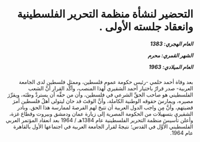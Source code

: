 <h1 dir="rtl">التحضير لنشأة منظمة التحرير الفلسطينية وانعقاد جلسته الأولى  .</h1>

<h5 dir="rtl">العام الهجري:  1383

الشهر القمري: محرم

العام الميلادي: 1963</h5>

<p dir="rtl">بعد وفاة أحمد حلمي -رئيس حكومة عمومِ فلسطين، وممثل فلسطين لدى الجامعة العربية- صدر قرارٌ باختيار أحمد الشقيري لهذا المنصب، وأكَّد القرار أنَّ الشعب الفلسطيني هو صاحب الحقِّ الشرعي في فلسطين، وأن من حقِّه أن يستردَّ وطنَه، ويقرِّرَ مصيره، ويمارسَ حقوقه الوطنية الكاملة، وأنَّ الوقتَ قد حان ليتولى أهلُ فلسطين أمرَ قضيتهم، وأنَّ مِن واجب الدول العربية أن تتيحَ لهم الفرصةَ لممارسة هذا الحق. وبادر الشقيري بتسهيلات من الحكومة المصرية إلى زيارة عمان ودمشق وبيروت وقطاع غزة، وأعلن تأسيسَ منظمة التحرير الفلسطينية عام 1384هـ / 1964 بعد انعقاد المؤتمر العربي الفلسطيني الأوَّل في القدس؛ نتيجةً لقرار الجامعة العربية في اجتماعها الأول بالقاهرة عام 1964.</p></br>
